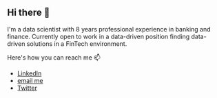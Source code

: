 ## Hi there 👋

I'm a data scientist with 8 years professional experience in banking and finance. Currently open to work in a data-driven position finding data-driven solutions in a FinTech environment.

Here's how you can reach me 📫 
- [LinkedIn](https://www.linkedin.com/in/marcosdominguez2018/)
- [email me](mailto:md.ghsd@gmail.com)
- [Twitter](https://twitter.com/mdcruz2010)

<!--
**mdominguez2010/mdominguez2010** is a ✨ _special_ ✨ repository because its `README.md` (this file) appears on your GitHub profile.

Here are some ideas to get you started:

- 🔭 I’m currently working on ...
- 🌱 I’m currently learning ...
- 👯 I’m looking to collaborate on ...
- 🤔 I’m looking for help with ...
- 💬 Ask me about ...
- 📫 How to reach me: ...
- 😄 Pronouns: ...
- ⚡ Fun fact: ...
-->
